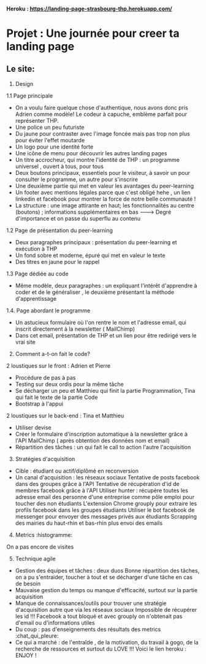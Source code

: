  #### Heroku : https://landing-page-strasbourg-thp.herokuapp.com/

# Projet : Une journée pour creer ta landing page
## Le site:
1. Design 

1.1 Page principale 

* On a voulu faire quelque chose d'authentique, nous avons donc pris Adrien comme modèle! Le codeur à capuche, emblème parfait pour représenter THP. 
* Une police un peu futuriste
* Du jaune pour contraster avec l'image foncée mais pas trop non plus pour éviter l'effet moutarde
* Un logo pour une identité forte
* Une icône de menu pour découvrir les autres landing pages
* Un titre accrocheur, qui montre l'identité  de THP : un programme universel , ouvert à tous, pour tous  
* Deux boutons principaux, essentiels pour le visiteur, à savoir un pour consulter le programme, un autre pour s'inscrire
* Une deuxième partie  qui met en valeur les avantages du peer-learning
* Un footer avec mentions légales parce que c'est obligé hehe , un lien linkedin et facebook pour montrer la force de notre belle communauté !
* La structure : une image attirante en haut; les fonctionnalités au centre (boutons) ; informations supplémentaires en bas
---> Degré d'importance et on passe du superflu au contenu

1.2 Page de présentation du peer-learning 

* Deux paragraphes principaux : présentation du peer-learning et exécution à THP
* Un fond sobre et moderne, épuré qui met en valeur le texte
* Des titres en jaune pour le rappel

1.3 Page dédiée au code 

* Même modèle, deux paragraphes : un expliquant l'intérêt d'apprendre à coder et de le généraliser , le deuxième présentant la méthode d'apprentissage

1.4. Page abordant le programme 

* Un astucieux formulaire où l'on rentre le nom et l'adresse email, qui inscrit directement à la newsletter ( MailChimp)
* Dans cet email, présentation de THP et un lien pour être redirigé vers le vrai site

2. Comment a-t-on fait le code? 

2 loustiques sur le front : Adrien et Pierre
* Procédure de pas à pas
* Testing sur deux ordis pour la même tâche
* Se décharger un peu et Matthieu qui finit la partie Programmation, Tina qui fait le texte de la partie Code
* Bootstrap à l'appui

2 loustiques sur le back-end : Tina et Matthieu

* Utiliser devise
* Créer le formulaire d'inscription automatique à la newsletter grâce à l'API MailChimp ( après obtention des données nom  et  email)
* Répartition des tâches : un qui fait le call to action l'autre l'acquisition

3. Stratégies d'acquisition 

* Cible : étudiant ou actif/diplômé en reconversion
* Un canal d'acquisition : les réseaux sociaux
Tentative de posts facebook dans des groupes grâce à l'API
Tentative de récupération d'id de membres facebook grâce à l'API
Utiliser hunter : récupère toutes les adresse email des personne d'une entreprise comme pôle emploi pour toucher des non étudiants
L'extension Chrome grouply pour extraire les profils facebook dans les groupes étudiants
Utiliser le bot facebook de messenger pour envoyer des messages privés aux étudiants
Scrapping des mairies du haut-rhin et bas-rhin plus envoi des emails

4. Metrics :histogramme:

On a pas encore de visites

5. Technique agile 

* Gestion des équipes et tâches : deux duos
Bonne répartition des tâches, on a pu s'entraider, toucher à tout et se décharger d'une tâche en cas de besoin
* Mauvaise gestion du temps ou manque d'efficacité, surtout sur la partie acquisition
* Manque de connaissances/outils pour trouver une stratégie d'acquisition autre que via les réseaux sociaux
Impossible de récupérer les id !!! Facebook a tout bloqué et avec grouply on n'obtenait pas d'email ou d'informations utiles
* Du coup : pas d'enseignements des résultats des metrics :chat_qui_pleure:
* Ce qui a marché : de l'entraîde , de la motivation, du travail à gogo, de la recherche de ressources et surtout du LOVE !!!
Voici le lien heroku :
ENJOY !
